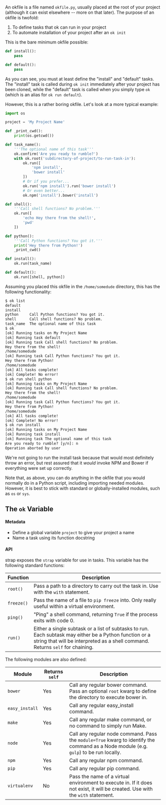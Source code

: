 An okfile is a file named `okfile.py`, usually placed at the root of your project (although it can exist elsewhere -- more on that later). The purpose of an okfile is twofold:

1. To define tasks that ok can run in your project
2. To automate installation of your project after an `ok init`

This is the bare minimum okfile possible:

```python
def install():
    pass

def default():
    pass
```

As you can see, you must at least define the "install" and "default" tasks. The "install" task is called during `ok init` immediately after your project has been cloned, while the "default" task is called when you simply type `ok` (which is an alias for `ok run default`).

However, this is a rather boring okfile. Let's look at a more typical example:

```python
import os

project = 'My Project Name'

def _print_cwd():
    print(os.getcwd())

def task_name():
    '''The optional name of this task'''
    ok.confirm('Are you ready to rumble?')
    with ok.root('subdirectory-of-project/to-run-task-in'):
        ok.run([
            'npm install',
            'bower install'
        ])
        # Or if you prefer...
        ok.run('npm install').run('bower install')
        # Or even better...
        ok.npm('install').bower('install')

def shell():
    '''Call shell functions? No problem.'''
    ok.run([
        'echo Hey there from the shell!',
        'pwd'
    ])

def python():
    '''Call Python functions? You got it.'''
    print('Hey there from Python!')
    _print_cwd()

def install():
    ok.run(task_name)

def default():
    ok.run([shell, python])
```

Assuming you placed this okfile in the `/home/somedude` directory, this has the following functionality:

```diff
$ ok list
default    
install    
python     Call Python functions? You got it.
shell      Call shell functions? No problem.
task_name  The optional name of this task
$ ok
[ok] Running tasks on My Project Name
[ok] Running task default
[ok] Running task Call shell functions? No problem.
Hey there from the shell!
/home/somedude
[ok] Running task Call Python functions? You got it.
Hey there from Python!
/home/somedude
[ok] All tasks complete!
[ok] Complete! No error!
$ ok run shell python
[ok] Running tasks on My Project Name
[ok] Running task Call shell functions? No problem.
Hey there from the shell!
/home/somedude
[ok] Running task Call Python functions? You got it.
Hey there from Python!
/home/somedude
[ok] All tasks complete!
[ok] Complete! No error!
$ ok run install
[ok] Running tasks on My Project Name
[ok] Running task install
[ok] Running task The optional name of this task
Are you ready to rumble? [y/n]: n
Operation aborted by user
```

We're not going to run the install task because that would most definitely throw an error, but rest assured that it *would* invoke NPM and Bower if everything were set up correctly.

Note that, as above, you can do anything in the okfile that you would normally do in a Python script, including importing needed modules. However, it is best to stick with standard or globally-installed modules, such as `os` or `sys`.

## The `ok` Variable









<!-- @TODO: Below from old readme -->


#### Metadata

- Define a global variable `project` to give your project a name
- Name a task using its function docstring

#### API

strap exposes the `strap` variable for use in tasks. This variable has the following standard functions:

Function       | Description
-------------- | -----------
`root()`       | Pass a path to a directory to carry out the task in. Use with the `with` statement.
`freeze()`     | Pass the name of a file to `pip freeze` into. Only really useful within a virtual environment.
`ping()`       | "Ping" a shell command, returning `True` if the process exits with code 0.
`run()`        | Either a single subtask or a list of subtasks to run. Each subtask may either be a Python function or a string that will be interpreted as a shell command. Returns `self` for chaining.

The following modules are also defined:

Module         | Returns `self` | Description
-------------- | -------------- | -----------
`bower`        | Yes            | Call any regular bower command. Pass an optional `root` kwarg to define the directory to execute bower in.
`easy_install` | Yes            | Call any regular easy_install command.
`make`         | Yes            | Call any regular make command, or no command to simply run Make.
`node`         | Yes            | Call any regular node command. Pass the `module=True` kwarg to identify the command as a Node module (e.g. `gulp`) to be run locally.
`npm`          | Yes            | Call any regular npm command.
`pip`          | Yes            | Call any regular pip command.
`virtualenv`   | No             | Pass the name of a virtual environment to execute in. If it does not exist, it will be created. Use with the `with` statement.
